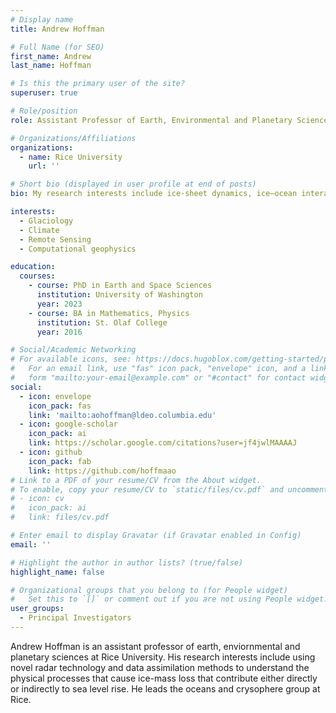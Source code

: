```yaml
---
# Display name
title: Andrew Hoffman

# Full Name (for SEO)
first_name: Andrew
last_name: Hoffman

# Is this the primary user of the site?
superuser: true

# Role/position
role: Assistant Professor of Earth, Environmental and Planetary Sciences

# Organizations/Affiliations
organizations:
  - name: Rice University
    url: ''

# Short bio (displayed in user profile at end of posts)
bio: My research interests include ice-sheet dynamics, ice–ocean interactions, ice-sheet modeling, glacier geophysics, glacier basal processes, glacier hydrology, subglacial lakes and subglacial ecosystems, glacier seismicity, firn dynamics and hydrology, ice–volcano interactions, autonomous vehicles for ice-sheet and ocean exploration.

interests:
  - Glaciology
  - Climate
  - Remote Sensing
  - Computational geophysics

education:
  courses:
    - course: PhD in Earth and Space Sciences
      institution: University of Washington
      year: 2023
    - course: BA in Mathematics, Physics
      institution: St. Olaf College
      year: 2016

# Social/Academic Networking
# For available icons, see: https://docs.hugoblox.com/getting-started/page-builder/#icons
#   For an email link, use "fas" icon pack, "envelope" icon, and a link in the
#   form "mailto:your-email@example.com" or "#contact" for contact widget.
social:
  - icon: envelope
    icon_pack: fas
    link: 'mailto:aohoffman@ldeo.columbia.edu'
  - icon: google-scholar
    icon_pack: ai
    link: https://scholar.google.com/citations?user=jf4jwlMAAAAJ
  - icon: github
    icon_pack: fab
    link: https://github.com/hoffmaao
# Link to a PDF of your resume/CV from the About widget.
# To enable, copy your resume/CV to `static/files/cv.pdf` and uncomment the lines below.
# - icon: cv
#   icon_pack: ai
#   link: files/cv.pdf

# Enter email to display Gravatar (if Gravatar enabled in Config)
email: ''

# Highlight the author in author lists? (true/false)
highlight_name: false

# Organizational groups that you belong to (for People widget)
#   Set this to `[]` or comment out if you are not using People widget.
user_groups:
  - Principal Investigators
---
```


Andrew Hoffman is an assistant professor of earth, enviornmental and planetary sciences at Rice University. His research interests include using novel radar technology and data assimilation methods to understand the physical processes that cause ice-mass loss that contribute either directly or indirectly to sea level rise. He leads the oceans and crysophere group at Rice.
